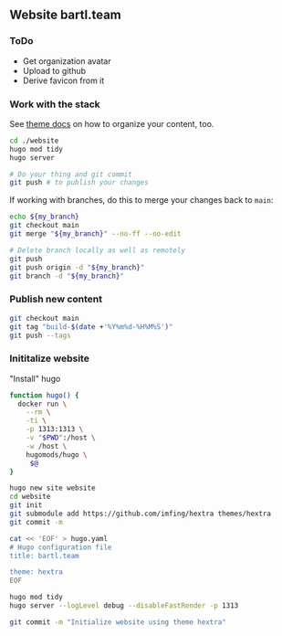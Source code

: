 ## Website bartl.team

### ToDo

- Get organization avatar
- Upload to github
- Derive favicon from it

### Work with the stack

See [theme docs](https://imfing.github.io/hextra/docs/) on how to organize your content, too.

```bash
cd ./website
hugo mod tidy
hugo server

# Do your thing and git commit
git push # to publish your changes
```

If working with branches, do this to merge your changes back to `main`:

```bash
echo ${my_branch}
git checkout main
git merge "${my_branch}" --no-ff --no-edit

# Delete branch locally as well as remotely
git push
git push origin -d "${my_branch}"
git branch -d "${my_branch}"
```

### Publish new content

```bash
git checkout main
git tag "build-$(date +'%Y%m%d-%H%M%S')"
git push --tags
```

### Inititalize website

"Install" hugo

```bash
function hugo() {
  docker run \
    --rm \
    -ti \
    -p 1313:1313 \
    -v "$PWD":/host \
    -w /host \
    hugomods/hugo \
     $@
}
```

```bash
hugo new site website
cd website
git init
git submodule add https://github.com/imfing/hextra themes/hextra
git commit -m

cat << 'EOF' > hugo.yaml
# Hugo configuration file
title: bartl.team

theme: hextra
EOF

hugo mod tidy
hugo server --logLevel debug --disableFastRender -p 1313

git commit -m "Initialize website using theme hextra"
```
